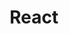 ---
layout: subject.njk
tags: [subject, subjectInSection:lib, subjectName:react]
subject: react
section: lib
title: React
breadcrumbName: react
seoDescription: Уроки и конспекты по React.
seoKeywords: React, уроки, конспекты
---